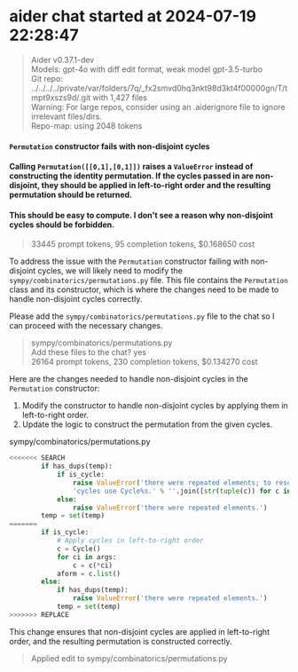 
# aider chat started at 2024-07-19 22:28:47

> Aider v0.37.1-dev  
> Models: gpt-4o with diff edit format, weak model gpt-3.5-turbo  
> Git repo: ../../../../private/var/folders/7q/_fx2smvd0hq3nkt98d3kt4f00000gn/T/tmpt9xszs9d/.git with 1,427 files  
> Warning: For large repos, consider using an .aiderignore file to ignore irrelevant files/dirs.  
> Repo-map: using 2048 tokens  

#### `Permutation` constructor fails with non-disjoint cycles  
#### Calling `Permutation([[0,1],[0,1]])` raises a `ValueError` instead of constructing the identity permutation.  If the cycles passed in are non-disjoint, they should be applied in left-to-right order and the resulting permutation should be returned.  
####   
#### This should be easy to compute.  I don't see a reason why non-disjoint cycles should be forbidden.  
> 33445 prompt tokens, 95 completion tokens, $0.168650 cost  

To address the issue with the `Permutation` constructor failing with non-disjoint cycles, we will likely need to modify the `sympy/combinatorics/permutations.py` file. This file contains the `Permutation` class and its constructor, which is where the changes need to be made to handle non-disjoint cycles correctly.

Please add the `sympy/combinatorics/permutations.py` file to the chat so I can proceed with the necessary changes.

> sympy/combinatorics/permutations.py  
> Add these files to the chat? yes  
> 26164 prompt tokens, 230 completion tokens, $0.134270 cost  

Here are the changes needed to handle non-disjoint cycles in the `Permutation` constructor:

1. Modify the constructor to handle non-disjoint cycles by applying them in left-to-right order.
2. Update the logic to construct the permutation from the given cycles.

sympy/combinatorics/permutations.py
```python
<<<<<<< SEARCH
        if has_dups(temp):
            if is_cycle:
                raise ValueError('there were repeated elements; to resolve '
                'cycles use Cycle%s.' % ''.join([str(tuple(c)) for c in args]))
            else:
                raise ValueError('there were repeated elements.')
        temp = set(temp)
=======
        if is_cycle:
            # Apply cycles in left-to-right order
            c = Cycle()
            for ci in args:
                c = c(*ci)
            aform = c.list()
        else:
            if has_dups(temp):
                raise ValueError('there were repeated elements.')
            temp = set(temp)
>>>>>>> REPLACE
```

This change ensures that non-disjoint cycles are applied in left-to-right order, and the resulting permutation is constructed correctly.

> Applied edit to sympy/combinatorics/permutations.py  
